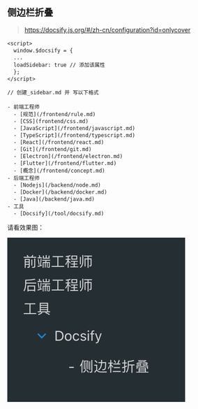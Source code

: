 ## 侧边栏折叠

> https://docsify.js.org/#/zh-cn/configuration?id=onlycover

```
<script>
  window.$docsify = {
  ...
  loadSidebar: true // 添加该属性
  };
</script>
```

```
// 创建_sidebar.md 并 写以下格式

- 前端工程师
  - [规范](/frontend/rule.md)
  - [CSS](frontend/css.md)
  - [JavaScript](/frontend/javascript.md)
  - [TypeScript](/frontend/typescript.md)
  - [React](/frontend/react.md)
  - [Git](/frontend/git.md)
  - [Electron](/frontend/electron.md)
  - [Flutter](/frontend/flutter.md)
  - [概念](/frontend/concept.md)
- 后端工程师
  - [Nodejs](/backend/node.md)
  - [Docker](/backend/docker.md)
  - [Java](/backend/java.md)
- 工具
  - [Docsify](/tool/docsify.md)
```
请看效果图：

![效果图](../_media/zhediexiaoguo.jpg)
